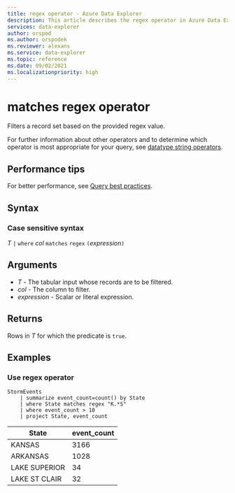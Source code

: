 ```yaml
---
title: regex operator - Azure Data Explorer
description: This article describes the regex operator in Azure Data Explorer.
services: data-explorer
author: orspod
ms.author: orspodek
ms.reviewer: alexans
ms.service: data-explorer
ms.topic: reference
ms.date: 09/02/2021
ms.localizationpriority: high
---
```

# matches regex operator

Filters a record set based on the provided regex value. 

For further information about other operators and to determine which operator is most appropriate for your query, see [datatype string operators](datatypes-string-operators.md).

## Performance tips

For better performance, see [Query best practices](best-practices.md).

## Syntax

### Case sensitive syntax

*T* `|` `where` *col* `matches` `regex` `(`*expression*`)`   

## Arguments

* *T* - The tabular input whose records are to be filtered.
* *col* - The column to filter.
* *expression* - Scalar or literal expression.

## Returns

Rows in *T* for which the predicate is `true`.

## Examples  

### Use regex operator

<!-- csl: https://help.kusto.windows.net/Samples -->
```kusto
StormEvents
    | summarize event_count=count() by State
    | where State matches regex "K.*S"
    | where event_count > 10
    | project State, event_count
```

|State|event_count|
|-----|-----------|
|KANSAS|3166|
|ARKANSAS|1028|
|LAKE SUPERIOR|34|
|LAKE ST CLAIR|32|  
